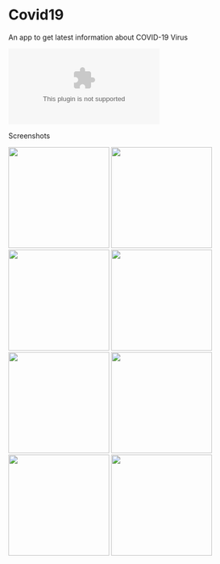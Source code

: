 # Covid19

An app to get latest information about COVID-19 Virus

![Download APK File](https://github.com/mmstq/nCOVID-19-Flutter-App/blob/master/mmstq.com.covid.apk?raw=true)

Screenshots
<div>
<img src="https://user-images.githubusercontent.com/39179965/79422773-15e33a80-7fdb-11ea-8907-d231645bcbe7.png" width="200"/>
<img src="https://user-images.githubusercontent.com/39179965/79423111-a6217f80-7fdb-11ea-831f-fd7471851e8c.png" width="200"/>
<img src="https://user-images.githubusercontent.com/39179965/79423221-dbc66880-7fdb-11ea-8b68-3adc18199926.png" width="200"/>
<img src="https://user-images.githubusercontent.com/39179965/79426147-5abda000-7fe0-11ea-99f0-9283b8a551ff.png" width="200"/>
<img src="https://user-images.githubusercontent.com/39179965/79425592-8ab87380-7fdf-11ea-8181-e74dce6f3951.png" width="200"/>
<img src="https://user-images.githubusercontent.com/39179965/79425656-a3c12480-7fdf-11ea-9f12-0a5be6fff106.jpg" width="200"/>
<img src="https://user-images.githubusercontent.com/39179965/79425645-9f950700-7fdf-11ea-8ce1-fdc2cc2c9592.jpg" width="200"/>
<img src="https://user-images.githubusercontent.com/39179965/79425651-a1f76100-7fdf-11ea-9e26-19ee25a99138.jpg" width="200"/>
</div>
